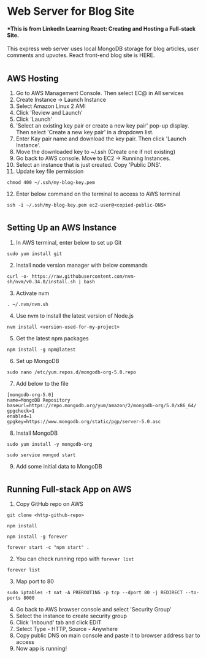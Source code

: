 # Web Server for Blog Site

#### \*This is from LinkedIn Learning React: Creating and Hosting a Full-stack Site.

This express web server uses local MongoDB storage for blog articles, user comments and upvotes. React front-end blog site is HERE.

#

## AWS Hosting

1. Go to AWS Management Console. Then select EC@ in All services
2. Create Instance -> Launch Instance
3. Select Amazon Linux 2 AMI
4. Click 'Review and Launch'
5. Click 'Launch'
6. 'Select an existing key pair or create a new key pair' pop-up display. Then select 'Create a new key pair' in a dropdown list.
7. Enter Kay pair name and download the key pair. Then click 'Launch Instance'.
8. Move the downloaded key to ~/.ssh (Create one if not existing)
9. Go back to AWS console. Move to EC2 -> Running Instances.
10. Select an instance that is just created. Copy 'Public DNS'.
11. Update key file permission

```
chmod 400 ~/.ssh/my-blog-key.pem
```

12. Enter below command on the terminal to access to AWS terminal

```
ssh -i ~/.ssh/my-blog-key.pem ec2-user@<copied-public-DNS>
```

#

## Setting Up an AWS Instance

1. In AWS terminal, enter below to set up Git

```
sudo yum install git
```

2. Install node version manager with below commands

```
curl -o- https://raw.githubusercontent.com/nvm-sh/nvm/v0.34.0/install.sh | bash
```

3. Activate nvm

```
. ~/.nvm/nvm.sh
```

4. Use nvm to install the latest version of Node.js

```
nvm install <version-used-for-my-project>
```

5. Get the latest npm packages

```
npm install -g npm@latest
```

6. Set up MongoDB

```
sudo nano /etc/yum.repos.d/mongodb-org-5.0.repo
```

7. Add below to the file

```
[mongodb-org-5.0]
name=MongoDB Repository
baseurl=https://repo.mongodb.org/yum/amazon/2/mongodb-org/5.0/x86_64/
gpgcheck=1
enabled=1
gpgkey=https://www.mongodb.org/static/pgp/server-5.0.asc

```

8. Install MongoDB

```
sudo yum install -y mongodb-org

sudo service mongod start
```

9. Add some initial data to MongoDB

#

## Running Full-stack App on AWS

1. Copy GitHub repo on AWS

```
git clone <http-github-repo>

npm install

npm install -g forever

forever start -c "npm start" .
```

2. You can check running repo with <code>forever list</code>

```
forever list
```

3. Map port to 80

```
sudo iptables -t nat -A PREROUTING -p tcp --dport 80 -j REDIRECT --to-ports 8000
```

4. Go back to AWS browser console and select 'Security Group'
5. Select the instance to create security group
6. Click 'Inbound' tab and click EDIT
7. Select Type - HTTP, Source - Anywhere
8. Copy public DNS on main console and paste it to browser address bar to access
9. Now app is running!
